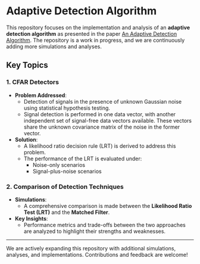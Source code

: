 # Adaptive Detection Algorithm 

This repository focuses on the implementation and analysis of an **adaptive detection algorithm** as presented in the paper [An Adaptive Detection Algorithm](https://ieeexplore.ieee.org/document/4104190). The repository is a work in progress, and we are continuously adding more simulations and analyses.

## Key Topics

### 1. CFAR Detectors
- **Problem Addressed**:
  - Detection of signals in the presence of unknown Gaussian noise using statistical hypothesis testing.
  - Signal detection is performed in one data vector, with another independent set of signal-free data vectors available. These vectors share the unknown covariance matrix of the noise in the former vector.
- **Solution**:
  - A likelihood ratio decision rule (LRT) is derived to address this problem.
  - The performance of the LRT is evaluated under:
    - Noise-only scenarios
    - Signal-plus-noise scenarios

### 2. Comparison of Detection Techniques
- **Simulations**:
  - A comprehensive comparison is made between the **Likelihood Ratio Test (LRT)** and the **Matched Filter**.
- **Key Insights**:
  - Performance metrics and trade-offs between the two approaches are analyzed to highlight their strengths and weaknesses.

---

We are actively expanding this repository with additional simulations, analyses, and implementations. Contributions and feedback are welcome!
